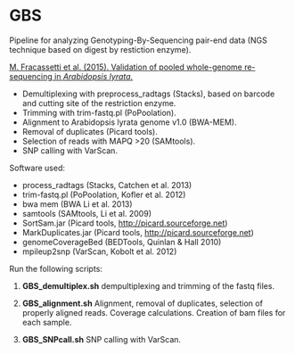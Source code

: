 GBS
==============

Pipeline for analyzing Genotyping-By-Sequencing pair-end data (NGS technique based on digest by restiction enzyme).

[M. Fracassetti et al. (2015). Validation of pooled whole-genome re-sequencing in *Arabidopsis lyrata*.](http://journals.plos.org/plosone/article?id=10.1371/journal.pone.0140462) 


- Demultiplexing with preprocess_radtags (Stacks), based on barcode and cutting site of the restriction enzyme.
- Trimming with trim-fastq.pl (PoPoolation).
- Alignment to Arabidopsis lyrata genome v1.0 (BWA-MEM).
- Removal of duplicates (Picard tools).
- Selection of reads with MAPQ >20 (SAMtools).
- SNP calling with VarScan.

Software used:

- process_radtags (Stacks, Catchen et al. 2013)
- trim-fastq.pl (PoPoolation, Kofler et al. 2012)
- bwa mem (BWA Li et al. 2013)
- samtools (SAMtools, Li et al. 2009)
- SortSam.jar (Picard tools, http://picard.sourceforge.net)
- MarkDuplicates.jar (Picard tools, http://picard.sourceforge.net)
- genomeCoverageBed (BEDTools, Quinlan & Hall 2010)
- mpileup2snp (VarScan, Kobolt et al. 2012)

Run the following scripts:

1. **GBS_demultiplex.sh** dempultiplexing and trimming of the fastq files.

2. **GBS_alignment.sh** Alignment, removal of duplicates, selection of properly aligned reads. Coverage calculations. Creation of bam files for each sample.

3. **GBS_SNPcall.sh** SNP calling with VarScan.


